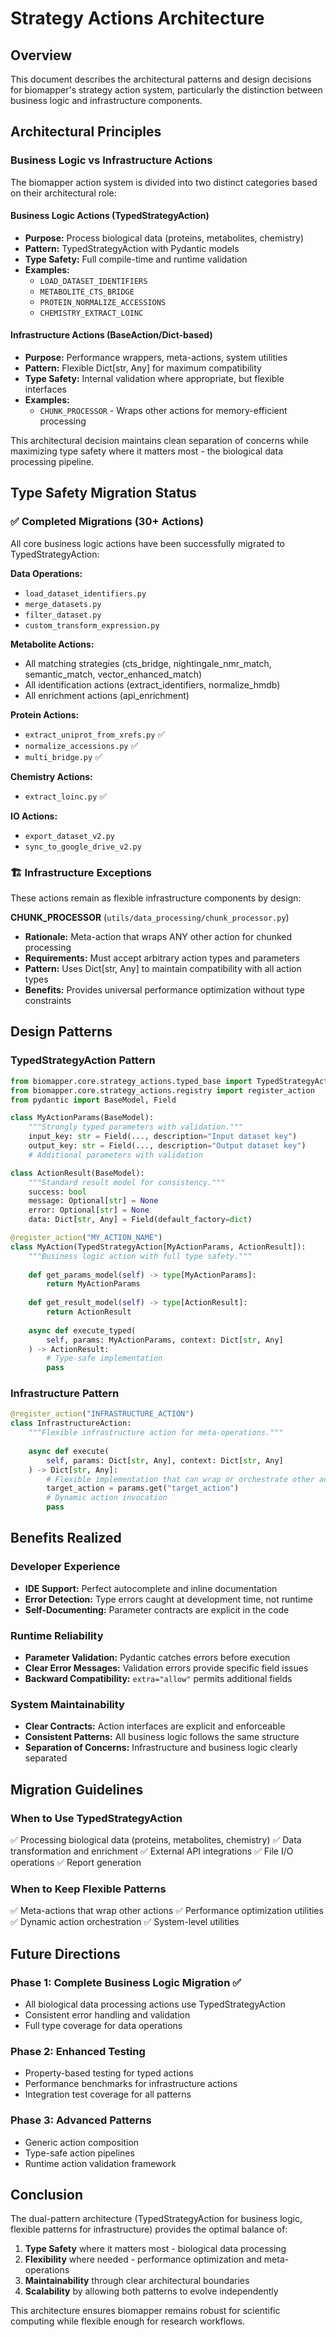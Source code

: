 # Strategy Actions Architecture

## Overview

This document describes the architectural patterns and design decisions for biomapper's strategy action system, particularly the distinction between business logic and infrastructure components.

## Architectural Principles

### Business Logic vs Infrastructure Actions

The biomapper action system is divided into two distinct categories based on their architectural role:

#### Business Logic Actions (TypedStrategyAction)
- **Purpose:** Process biological data (proteins, metabolites, chemistry)
- **Pattern:** TypedStrategyAction with Pydantic models
- **Type Safety:** Full compile-time and runtime validation
- **Examples:** 
  - `LOAD_DATASET_IDENTIFIERS`
  - `METABOLITE_CTS_BRIDGE`
  - `PROTEIN_NORMALIZE_ACCESSIONS`
  - `CHEMISTRY_EXTRACT_LOINC`

#### Infrastructure Actions (BaseAction/Dict-based)
- **Purpose:** Performance wrappers, meta-actions, system utilities
- **Pattern:** Flexible Dict[str, Any] for maximum compatibility
- **Type Safety:** Internal validation where appropriate, but flexible interfaces
- **Examples:** 
  - `CHUNK_PROCESSOR` - Wraps other actions for memory-efficient processing

This architectural decision maintains clean separation of concerns while maximizing type safety where it matters most - the biological data processing pipeline.

## Type Safety Migration Status

### ✅ Completed Migrations (30+ Actions)
All core business logic actions have been successfully migrated to TypedStrategyAction:

**Data Operations:**
- `load_dataset_identifiers.py`
- `merge_datasets.py`
- `filter_dataset.py`
- `custom_transform_expression.py`

**Metabolite Actions:**
- All matching strategies (cts_bridge, nightingale_nmr_match, semantic_match, vector_enhanced_match)
- All identification actions (extract_identifiers, normalize_hmdb)
- All enrichment actions (api_enrichment)

**Protein Actions:**
- `extract_uniprot_from_xrefs.py` ✅
- `normalize_accessions.py` ✅
- `multi_bridge.py` ✅

**Chemistry Actions:**
- `extract_loinc.py` ✅

**IO Actions:**
- `export_dataset_v2.py`
- `sync_to_google_drive_v2.py`

### 🏗️ Infrastructure Exceptions
These actions remain as flexible infrastructure components by design:

**CHUNK_PROCESSOR** (`utils/data_processing/chunk_processor.py`)
- **Rationale:** Meta-action that wraps ANY other action for chunked processing
- **Requirements:** Must accept arbitrary action types and parameters
- **Pattern:** Uses Dict[str, Any] to maintain compatibility with all action types
- **Benefits:** Provides universal performance optimization without type constraints

## Design Patterns

### TypedStrategyAction Pattern

```python
from biomapper.core.strategy_actions.typed_base import TypedStrategyAction
from biomapper.core.strategy_actions.registry import register_action
from pydantic import BaseModel, Field

class MyActionParams(BaseModel):
    """Strongly typed parameters with validation."""
    input_key: str = Field(..., description="Input dataset key")
    output_key: str = Field(..., description="Output dataset key")
    # Additional parameters with validation

class ActionResult(BaseModel):
    """Standard result model for consistency."""
    success: bool
    message: Optional[str] = None
    error: Optional[str] = None
    data: Dict[str, Any] = Field(default_factory=dict)

@register_action("MY_ACTION_NAME")
class MyAction(TypedStrategyAction[MyActionParams, ActionResult]):
    """Business logic action with full type safety."""
    
    def get_params_model(self) -> type[MyActionParams]:
        return MyActionParams
    
    def get_result_model(self) -> type[ActionResult]:
        return ActionResult
    
    async def execute_typed(
        self, params: MyActionParams, context: Dict[str, Any]
    ) -> ActionResult:
        # Type-safe implementation
        pass
```

### Infrastructure Pattern

```python
@register_action("INFRASTRUCTURE_ACTION")
class InfrastructureAction:
    """Flexible infrastructure action for meta-operations."""
    
    async def execute(
        self, params: Dict[str, Any], context: Dict[str, Any]
    ) -> Dict[str, Any]:
        # Flexible implementation that can wrap or orchestrate other actions
        target_action = params.get("target_action")
        # Dynamic action invocation
        pass
```

## Benefits Realized

### Developer Experience
- **IDE Support:** Perfect autocomplete and inline documentation
- **Error Detection:** Type errors caught at development time, not runtime
- **Self-Documenting:** Parameter contracts are explicit in the code

### Runtime Reliability
- **Parameter Validation:** Pydantic catches errors before execution
- **Clear Error Messages:** Validation errors provide specific field issues
- **Backward Compatibility:** `extra="allow"` permits additional fields

### System Maintainability
- **Clear Contracts:** Action interfaces are explicit and enforceable
- **Consistent Patterns:** All business logic follows the same structure
- **Separation of Concerns:** Infrastructure and business logic clearly separated

## Migration Guidelines

### When to Use TypedStrategyAction
✅ Processing biological data (proteins, metabolites, chemistry)
✅ Data transformation and enrichment
✅ External API integrations
✅ File I/O operations
✅ Report generation

### When to Keep Flexible Patterns
✅ Meta-actions that wrap other actions
✅ Performance optimization utilities
✅ Dynamic action orchestration
✅ System-level utilities

## Future Directions

### Phase 1: Complete Business Logic Migration ✅
- All biological data processing actions use TypedStrategyAction
- Consistent error handling and validation
- Full type coverage for data operations

### Phase 2: Enhanced Testing
- Property-based testing for typed actions
- Performance benchmarks for infrastructure actions
- Integration test coverage for all patterns

### Phase 3: Advanced Patterns
- Generic action composition
- Type-safe action pipelines
- Runtime action validation framework

## Conclusion

The dual-pattern architecture (TypedStrategyAction for business logic, flexible patterns for infrastructure) provides the optimal balance of:

1. **Type Safety** where it matters most - biological data processing
2. **Flexibility** where needed - performance optimization and meta-operations
3. **Maintainability** through clear architectural boundaries
4. **Scalability** by allowing both patterns to evolve independently

This architecture ensures biomapper remains robust for scientific computing while flexible enough for research workflows.